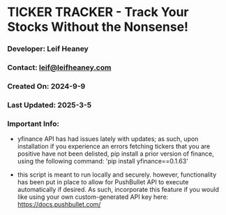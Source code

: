 # TICKER TRACKER - Track Your Stocks Without the Nonsense!

### Developer: Leif Heaney
### Contact: leif@leifheaney.com
### Created On: 2024-9-9
### Last Updated: 2025-3-5

### Important Info: 

- yfinance API has had issues lately with updates; as such, upon installation if you experience an errors fetching tickers that you are positive have not been delisted, 
pip install a prior version of finance, using the following command: 'pip install yfinance==0.1.63'

- this script is meant to run locally and securely. however, functionality has been put in place to allow for PushBullet API to execute automatically if desired. 
As such, incorporate this feature if you would like using your own custom-generated API key here: https://docs.pushbullet.com/

